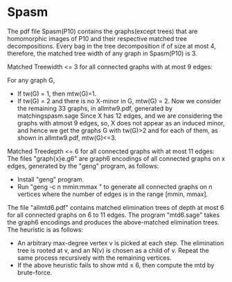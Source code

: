 # Spasm
The pdf file Spasm(P10) contains the graphs(except trees) that are homomorphic images of P10 and their respective matched tree decompositions. Every bag in the tree decomposition if of size at most 4, therefore, the matched tree width of any graph in Spasm(P10) is 3.

Matched Treewidth <= 3 for all connected graphs with at most 9 edges:

For any graph G,
- If tw(G) = 1, then mtw(G)=1. 
- If tw(G) = 2 and there is no X-minor in G, mtw(G) = 2. 
Now we consider the remaining 33 graphs, in allmtw9.pdf, generated by matchingspasm.sage
Since X has 12 edges, and we are considering the graphs with atmost 9 edges, so, X does not appear as an induced minor, and hence we get the graphs G with tw(G)>2 and for each of them, as shown in allmtw9.pdf, mtw(G)<=3.


Matched Treedepth <= 6 for all connected graphs with at most 11 edges:
The files "graph{x}e.g6" are graph6 encodings of all connected graphs on x edges, generated by the "geng" program, as follows:
- Install "geng" program.
- Run "geng -c n mmin:mmax <filename>" to generate all connected graphs on n vertices where the number of edges is in the range [mmin, mmax].

The file "allmtd6.pdf" contains matched elimination trees of depth at most 6 for all connected graphs on 6 to 11 edges. The program "mtd6.sage" takes the graph6 encodings and produces the above-matched elimination trees. The heuristic is as follows:
- An arbitrary max-degree vertex v is picked at each step. The elimination tree is rooted at v, and an N(v) is chosen as a child of v. Repeat the same process recursively with the remaining vertices. 
- If the above heuristic fails to show mtd ≤ 6, then compute the mtd by brute-force.
